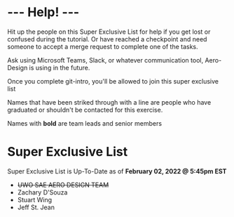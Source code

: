 # **--- Help! ---**

Hit up the people on this Super Exclusive List for help if you get lost or confused during the tutorial. Or have reached a checkpoint and need someone to accept a merge request to complete one of the tasks.

Ask using Microsoft Teams, Slack, or whatever communication tool, Aero-Design is using in the future.

Once you complete git-intro, you'll be allowed to join this super exclusive list

Names that have been striked through with a line are people who have graduated or shouldn't be contacted for this exercise.

Names with **bold** are team leads and senior members

# Super Exclusive List
Super Exclusive List is Up-To-Date as of **February 02, 2022 @ 5:45pm EST**
* ~~UWO SAE AERO DESIGN TEAM~~
* Zachary D'Souza
* Stuart Wing
* Jeff St. Jean